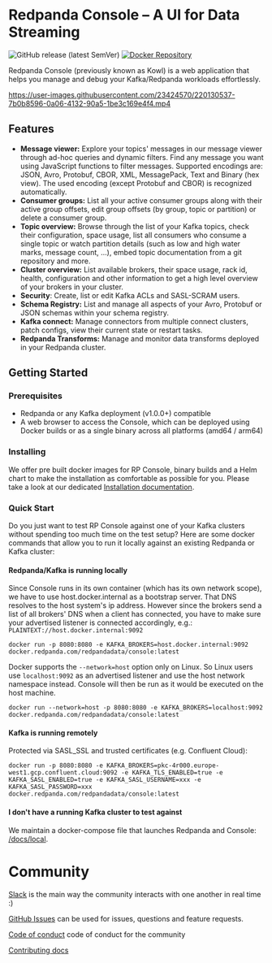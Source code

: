 # Redpanda Console – A UI for Data Streaming

![GitHub release (latest SemVer)](https://img.shields.io/github/v/release/redpanda-data/console?sort=semver)
[![Docker Repository](https://img.shields.io/badge/docker%20image-ready-green "Docker Repository")](https://hub.docker.com/r/redpandadata/console/tags)

Redpanda Console (previously known as Kowl) is a web application that helps you manage and debug your Kafka/Redpanda workloads effortlessly.

https://user-images.githubusercontent.com/23424570/220130537-7b0b8596-0a06-4132-90a5-1be3c169e4f4.mp4

## Features

- **Message viewer:** Explore your topics' messages in our message viewer through ad-hoc queries and dynamic filters. Find any message you want using JavaScript functions to filter messages. Supported encodings are: JSON, Avro, Protobuf, CBOR, XML, MessagePack, Text and Binary (hex view). The used encoding (except Protobuf and CBOR) is recognized automatically.
- **Consumer groups:** List all your active consumer groups along with their active group offsets, edit group offsets (by group, topic or partition) or delete a consumer group.
- **Topic overview:** Browse through the list of your Kafka topics, check their configuration, space usage, list all consumers who consume a single topic or watch partition details (such as low and high water marks, message count, ...), embed topic documentation from a git repository and more.
- **Cluster overview:** List available brokers, their space usage, rack id, health, configuration and other information to get a high level overview of your brokers in your cluster.
- **Security**: Create, list or edit Kafka ACLs and SASL-SCRAM users.
- **Schema Registry:** List and manage all aspects of your Avro, Protobuf or JSON schemas within your schema registry.
- **Kafka connect:** Manage connectors from multiple connect clusters, patch configs, view their current state or restart tasks.
- **Redpanda Transforms:** Manage and monitor data transforms deployed in your Redpanda cluster.  

## Getting Started

### Prerequisites

- Redpanda or any Kafka deployment (v1.0.0+) compatible
- A web browser to access the Console, which can be deployed using Docker builds or as a single binary across all platforms (amd64 / arm64)

### Installing

We offer pre built docker images for RP Console, binary builds and a Helm chart to make the installation as comfortable as possible for you. Please take a look at our dedicated [Installation documentation](https://docs.redpanda.com/current/get-started/quick-start/).

### Quick Start

Do you just want to test RP Console against one of your Kafka clusters without spending too much time on the test setup? Here are some docker commands that allow you to run it locally against an existing Redpanda or Kafka cluster:

#### Redpanda/Kafka is running locally

Since Console runs in its own container (which has its own network scope), we have to use host.docker.internal as a bootstrap server. That DNS resolves to the host system's ip address. However since the brokers send a list of all brokers' DNS when a client has connected, you have to make sure your advertised listener is connected accordingly, e.g.: `PLAINTEXT://host.docker.internal:9092`

```shell
docker run -p 8080:8080 -e KAFKA_BROKERS=host.docker.internal:9092 docker.redpanda.com/redpandadata/console:latest
```

Docker supports the `--network=host` option only on Linux. So Linux users use `localhost:9092` as an advertised listener and use the host network namespace instead. Console will then be run as it would be executed on the host machine.

```shell
docker run --network=host -p 8080:8080 -e KAFKA_BROKERS=localhost:9092 docker.redpanda.com/redpandadata/console:latest
```

#### Kafka is running remotely

Protected via SASL_SSL and trusted certificates (e.g. Confluent Cloud):

```shell
docker run -p 8080:8080 -e KAFKA_BROKERS=pkc-4r000.europe-west1.gcp.confluent.cloud:9092 -e KAFKA_TLS_ENABLED=true -e KAFKA_SASL_ENABLED=true -e KAFKA_SASL_USERNAME=xxx -e KAFKA_SASL_PASSWORD=xxx docker.redpanda.com/redpandadata/console:latest
```

#### I don't have a running Kafka cluster to test against

We maintain a docker-compose file that launches Redpanda and Console: [/docs/local](./docs/local).

# Community

[Slack](https://redpanda.com/slack) is the main way the community interacts with one another in real time :)

[GitHub Issues](https://github.com/redpanda-data/console/issues) can be used for issues, questions and feature requests.

[Code of conduct](https://github.com/redpanda-data/redpanda/blob/dev/CODE_OF_CONDUCT.md) code of conduct for the community

[Contributing docs](./CONTRIBUTING.md)
